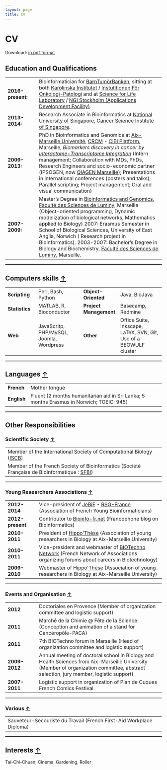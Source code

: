 ```yaml
---
layout: page
title: CV
---
```


<div class="card">
  <div class="card-header"><h1>CV</h1></div>
  <div class="card-block">
  <p>Download: <a href="../files/CV-M-Garcia-2016.pdf" target="_blank">in pdf format</a></p>
  <h2>Education and Qualifications</h2>
  <table><tbody>
    <tr>
      <td width="20%"><strong><i class="fa fa-calendar-o" aria-hidden="true"></i> 2016-present:</strong></td>
      <td width="80%">Bioinformatician for <a href="http://ki.se/forskning/barntumorbanken-framjar-forskning-om-barntumorer" target="blank">BarnTumörBanken</a>, sitting at both <a href="http://ki.se/start/" target="blank">Karolinska Institutet</a> / <a href="http://ki.se/en/onkpat/startpage/" target="blank">Instutitionen För Onkologi-Patologi</a> and at <a href="https://www.scilifelab.se/" target="blank">Science for Life Laboratory</a> / <a href="https://www.scilifelab.se/facilities/ngi-stockholm/" target="blank">NGI Stockholm (Applications Development Facility)</a>.
      </td>
    </tr>
    <tr>
      <td width="20%"><strong><i class="fa fa-calendar-o" aria-hidden="true"></i> 2013-2014:</strong></td>
      <td width="80%">Research Associate in Bioinformatics at <a href="http://www.nus.edu.sg/" target="_blank">National University of Singapore</a>, <a href="http://www.csi.nus.edu.sg/" target="_blank">Cancer Science Institute of Singapore</a>.
      </td>
    </tr>
    <tr>
      <td width="20%"><strong><i class="fa fa-calendar-o" aria-hidden="true"></i> 2009-2013:</strong></td>
      <td width="80%">PhD in Bioinformatics and Genomics at <a href="http://www.univ-amu.fr/" target="_blank">Aix-Marseille Université</a>, <a href="http://crcm.marseille.inserm.fr/" target="_blank">CRCM</a> - <a href="http://bioinformatique.marseille.inserm.fr/" target="_blank">CiBi Platform</a>, Marseille, <em>Biomarkers discovery in cancer by <a href="http://iti.sourceforge.net/" target="_blank">Interactome-Transcriptome Integration</a></em> (Intern management; Collaboration with MDs, PhDs, Research Engineers and socio-economic partner (IPSOGEN, now <a href="http://www.qiagenmarseille.com/" target="_blank">QIAGEN Marseille</a>); Presentations in international conferences (posters and talks); Parallel scripting; Project management; Oral and visual communication)
      </td>
    </tr>
    <tr>
      <td width="20%"><strong><i class="fa fa-calendar-o" aria-hidden="true"></i> 2007-2009:</strong></td>
      <td width="80%">Master’s Degree in <a href="http://biologie.univ-mrs.fr/masterBBSG/" target="_blank">Bioinformatics and Genomics</a>, <a href="http://biologie.univ-mrs.fr/" target="_blank">Faculté des Sciences de Luminy</a>, Marseille (Object-oriented programming, Dynamic modelization of biological networks, Mathematics applied to Biology)
      2007: Erasmus Semester in School of Biological Sciences, University of East Anglia, Norwich ( Research project in Bioinformatics).
      2003-2007: Bachelor’s Degree in Biology and Biochemistry, <a href="http://biologie.univ-mrs.fr/" target="_blank">Faculté des Sciences de Luminy</a>, Marseille.
      </td>
    </tr>
  </tbody></table>

  <div style="width: 100%; height: 2px; background-color: #000000; align: center;"></div>

  <h2>Computers skills <a href="#">↑</a></h2>
  <table>
  <tbody>
  <tr>
  <td width="20%"><strong>Scripting</strong></td>
  <td width="30%">Perl, Bash, Python</td>
  <td width="20%"><strong>Object-Oriented</strong></td>
  <td width="30%">Java, BioJava</td>
  </tr>
  <tr>
  <td><strong>Statistics</strong></td>
  <td>MATLAB, R, Bioconductor</td>
  <td><strong>Project Management</strong></td>
  <td>Basecamp, Redmine</td>
  </tr>
  <tr>
  <td><strong>Web</strong></td>
  <td>JavaScritp, PHP/MySQL, Joomla, Wordpress</td>
  <td><strong>Other</strong></td>
  <td>Office Suite, Inkscape, LaTeX, SVN, Git, Use of a BEOWULF cluster</td>
  </tr>
  </tbody>
  </table>
  <p> </p>
  <div style="width: 100%; height: 2px; background-color: #000000; align: center;"></div>
  <h2>Languages <a href="#">↑</a></h2>
  <table>
  <tbody>
  <tr>
  <td><strong>French</strong></td>
  <td>Mother tongue</td>
  </tr>
  <tr>
  <td><strong>English</strong></td>
  <td>Fluent (2 months humanitarian aid in Sri Lanka; 5 months Erasmus in Norwich; TOEIC: 945)</td>
  </tr>
  </tbody>
  </table>
  <p> </p>
  <div style="width: 100%; height: 2px; background-color: #000000; align: center;"></div>
  <h2>Other Responsibilities</h2>
  <h3>Scientific Society <a href="#">↑</a></h3>
  <table>
  <tbody>
  <tr>
  <td>Member of the International Society of Computational Biology (<a href="http://www.iscb.org/" target="_blank">ISCB</a>)</td>
  </tr>
  <tr>
  <td>Member of the French Society of Bioinformatics (Société Française de BioInformatique : <a href="http://www.sfbi.fr/" target="_blank">SFBI</a>)</td>
  </tr>
  </tbody>
  </table>
  <p> </p>
  <div style="width: 100%; height: 1px; background-color: #000000; align: center;"></div>
  <h3>Young Researchers Associations <a href="#">↑</a></h3>
  <table>
  <tbody>
  <tr>
  <td width="20%"><strong>2012-2014</strong></td>
  <td width="80%">Vice-president of <a href="http://jebif.fr/" target="_blank">JeBiF</a> - <a href="http://www.iscbsc.org/rsg/rsg-france">RSG-France</a> (Association of French Young Bioinformaticians)</td>
  </tr>
  <tr>
  <td><strong>2012-present</strong></td>
  <td>Contributor to <a href="http://bioinfo-fr.net/" target="_blank">Bioinfo-fr.net</a> (Francophone blog on Bioinformatics)</td>
  </tr>
  <tr>
  <td><strong>2010-2011</strong></td>
  <td>President of <a href="http://www.hippothese.asso.fr/" target="_blank">Hippo'Thèse</a> (Association of young researchers in Biology at Aix-Marseille University)</td>
  </tr>
  <tr>
  <td><strong>2010-2011</strong></td>
  <td>Vice-president and webmaster of <a href="http://biotechno.eu/" target="_blank">BIOTechno Network</a> (French Network of Associations organizing forums about careers in Biotechnology)</td>
  </tr>
  <tr>
  <td><strong>2009-2010</strong></td>
  <td>Webmaster of <a href="http://www.hippothese.asso.fr/" target="_blank">Hippo'Thèse</a> (Association of young researchers in Biology at Aix-Marseille University)</td>
  </tr>
  </tbody>
  </table>
  <p> </p>
  <div style="width: 100%; height: 1px; background-color: #000000; align: center;"></div>
  <h3>Events and Organisation <a href="#">↑</a></h3>
  <table>
  <tbody>
  <tr>
  <td width="20%"><strong><i class="fa fa-calendar-o" aria-hidden="true"></i> 2012</strong></td>
  <td width="80%">Doctoriales en Provence (Member of organization committee and logistic support)</td>
  </tr>
  <tr>
  <td><strong><i class="fa fa-calendar-o" aria-hidden="true"></i> 2011</strong></td>
  <td>Marché de la Chimie @ Fête de la Science (Conception and animation of a stand for Cancéropôle-PACA)</td>
  </tr>
  <tr>
  <td><strong><i class="fa fa-calendar-o" aria-hidden="true"></i> 2011</strong></td>
  <td>7th BIOTechno forum in Marseille (Head of organization committee and logistic support)</td>
  </tr>
  <tr>
  <td><strong><i class="fa fa-calendar-o" aria-hidden="true"></i> 2009-2012</strong></td>
  <td>Annual meeting of doctoral school in Biology and Health Sciences from Aix-Marseille University (Member of organization committee, abstract selection, jury member, logistic support)</td>
  </tr>
  <tr>
  <td><strong><i class="fa fa-calendar-o" aria-hidden="true"></i> 2007-2011</strong></td>
  <td>Logistic support in organization of Plan de Cuques French Comics Festival</td>
  </tr>
  </tbody>
  </table>
  <p> </p>
  <div style="width: 100%; height: 1px; background-color: #000000; align: center;"></div>
  <h3>Various <a href="#">↑</a></h3>
  <table>
  <tbody>
  <tr>
  <td>Sauveteur-Secouriste du Travail (French First-Aid Workplace Diploma)</td>
  </tr>
  </tbody>
  </table>
  <p> </p>
  <div style="width: 100%; height: 2px; background-color: #000000; align: center;"></div>
  <h2>Interests <a href="#">↑</a></h2>
  <p>Taï-Chi-Chuan, Cinema, Gardening, Roller</p>
  </div>
</div>
